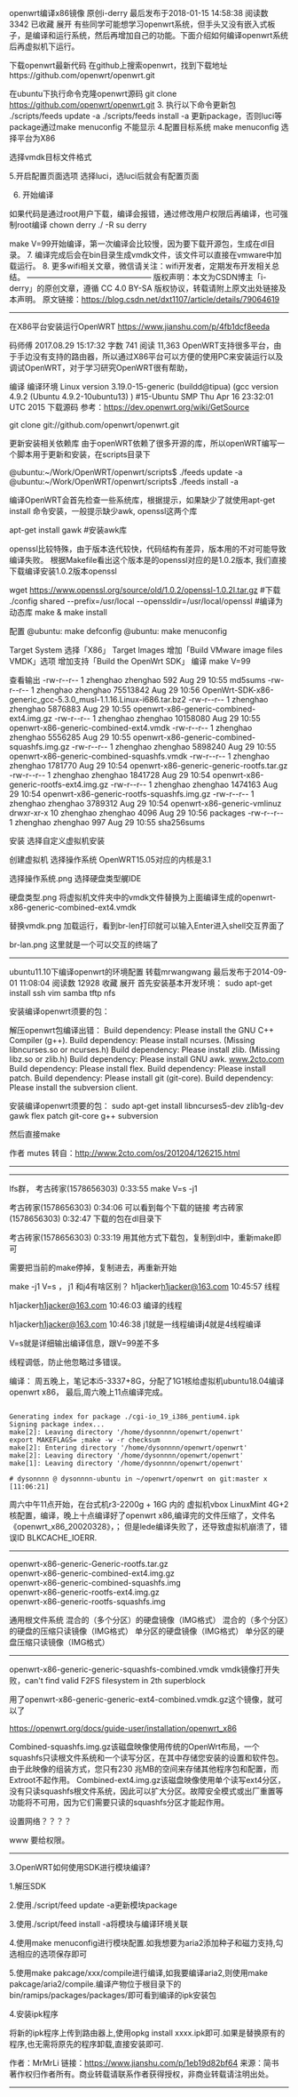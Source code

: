 openwrt编译x86镜像
原创i-derry 最后发布于2018-01-15 14:58:38 阅读数 3342  已收藏
展开
有些同学可能想学习openwrt系统，但手头又没有嵌入式板子，是编译和运行系统，然后再增加自己的功能。下面介绍如何编译openwrt系统后再虚拟机下运行。

下载openwrt最新代码 
在github上搜索openwrt，找到下载地址https://github.com/openwrt/openwrt.git

在ubuntu下执行命令克隆openwrt源码 
git clone https://github.com/openwrt/openwrt.git 
3. 
执行以下命令更新包 
./scripts/feeds update -a 
./scripts/feeds install -a 
更新package，否则luci等package通过make menuconfig 不能显示 
4.配置目标系统 
make menuconfig 
选择平台为X86 


选择vmdk目标文件格式

 
5.开启配置页面选项 
选择luci，选luci后就会有配置页面 
 
6. 开始编译

如果代码是通过root用户下载，编译会报错，通过修改用户权限后再编译，也可强制root编译 
chown derry ./ -R 
su derry

make V=99开始编译，第一次编译会比较慢，因为要下载开源包，生成在dl目录。 
7. 编译完成后会在bin目录生成vmdk文件，该文件可以直接在vmware中加载运行。 
8. 
更多wifi相关文章，微信请关注：wifi开发者，定期发布开发相关总结。 
————————————————
版权声明：本文为CSDN博主「i-derry」的原创文章，遵循 CC 4.0 BY-SA 版权协议，转载请附上原文出处链接及本声明。
原文链接：https://blog.csdn.net/dxt1107/article/details/79064619


---

在X86平台安装运行OpenWRT https://www.jianshu.com/p/4fb1dcf8eeda

码师傅
2017.08.29 15:17:32
字数 741
阅读 11,363
OpenWRT支持很多平台，由于手边没有支持的路由器，所以通过X86平台可以方便的使用PC来安装运行以及调试OpenWRT，对于学习研究OpenWRT很有帮助，

编译
编译环境
Linux version 3.19.0-15-generic (buildd@tipua) (gcc version 4.9.2 (Ubuntu 4.9.2-10ubuntu13) ) #15-Ubuntu SMP Thu Apr 16 23:32:01 UTC 2015
下载源码
参考：https://dev.openwrt.org/wiki/GetSource

git clone git://github.com/openwrt/openwrt.git

更新安装相关依赖库
由于openWRT依赖了很多开源的库，所以openWRT编写一个脚本用于更新和安装，在scripts目录下

@ubuntu:~/Work/OpenWRT/openwrt/scripts$ ./feeds update -a
@ubuntu:~/Work/OpenWRT/openwrt/scripts$ ./feeds install -a

编译OpenWRT会首先检查一些系统库，根据提示，如果缺少了就使用apt-get install 命令安装，一般提示缺少awk, openssl这两个库

apt-get install gawk #安装awk库

openssl比较特殊，由于版本迭代较快，代码结构有差异，版本用的不对可能导致编译失败。
根据Makefile看出这个版本是的openssl对应的是1.0.2版本, 我们直接下载编译安装1.0.2版本openssl

wget https://www.openssl.org/source/old/1.0.2/openssl-1.0.2l.tar.gz #下载
./config shared --prefix=/usr/local --openssldir=/usr/local/openssl #编译为动态库
make & make install

配置
@ubuntu: make defconfig
@ubuntu: make menuconfig

Target System 选择「X86」
Target Images 增加「Build VMware image files VMDK」选项
增加支持「Build the OpenWrt SDK」
编译
make V=99

查看输出
-rw-r--r-- 1 zhenghao zhenghao 592 Aug 29 10:55 md5sums
-rw-r--r-- 1 zhenghao zhenghao 75513842 Aug 29 10:56 OpenWrt-SDK-x86-generic_gcc-5.3.0_musl-1.1.16.Linux-i686.tar.bz2
-rw-r--r-- 1 zhenghao zhenghao 5876883 Aug 29 10:55 openwrt-x86-generic-combined-ext4.img.gz
-rw-r--r-- 1 zhenghao zhenghao 10158080 Aug 29 10:55 openwrt-x86-generic-combined-ext4.vmdk
-rw-r--r-- 1 zhenghao zhenghao 5556285 Aug 29 10:55 openwrt-x86-generic-combined-squashfs.img.gz
-rw-r--r-- 1 zhenghao zhenghao 5898240 Aug 29 10:55 openwrt-x86-generic-combined-squashfs.vmdk
-rw-r--r-- 1 zhenghao zhenghao 1781770 Aug 29 10:54 openwrt-x86-generic-generic-rootfs.tar.gz
-rw-r--r-- 1 zhenghao zhenghao 1841728 Aug 29 10:54 openwrt-x86-generic-rootfs-ext4.img.gz
-rw-r--r-- 1 zhenghao zhenghao 1474163 Aug 29 10:54 openwrt-x86-generic-rootfs-squashfs.img.gz
-rw-r--r-- 1 zhenghao zhenghao 3789312 Aug 29 10:54 openwrt-x86-generic-vmlinuz
drwxr-xr-x 10 zhenghao zhenghao 4096 Aug 29 10:56 packages
-rw-r--r-- 1 zhenghao zhenghao 997 Aug 29 10:55 sha256sums

安装
选择自定义虚拟机安装


创建虚拟机
选择操作系统 OpenWRT15.05对应的内核是3.1


选择操作系统.png
选择硬盘类型艉IDE


硬盘类型.png
将虚拟机文件夹中的vmdk文件替换为上面编译生成的openwrt-x86-generic-combined-ext4.vmdk


替换vmdk.png
加载运行，看到br-len打印就可以输入Enter进入shell交互界面了


br-lan.png
这里就是一个可以交互的终端了

---
ubuntu11.10下编译openwrt的环境配置
转载mrwangwang 最后发布于2014-09-01 11:08:04 阅读数 12928  收藏
展开
首先安装基本开发环境：
sudo apt-get install ssh vim samba tftp nfs

安装编译openwrt须要的包：

解压openwrt包编译出错：
Build dependency: Please install the GNU C++ Compiler (g++).
Build dependency: Please install ncurses. (Missing libncurses.so or ncurses.h)
Build dependency: Please install zlib. (Missing libz.so or zlib.h)
Build dependency: Please install GNU awk.  www.2cto.com  
Build dependency: Please install flex.
Build dependency: Please install patch.
Build dependency: Please install git (git-core).
Build dependency: Please install the subversion client.
 
安装编译openwrt须要的包：
sudo apt-get install  libncurses5-dev  zlib1g-dev  gawk  flex  patch   git-core g++   subversion 
 
然后直接make

 
 
作者 mutes
转自：http://www.2cto.com/os/201204/126215.html

---



----

lfs群，
考古砖家(1578656303)  0:33:55
make V=s -j1

考古砖家(1578656303)  0:34:06
可以看到每个下载的链接
考古砖家(1578656303)  0:32:47
下载的包在dl目录下

考古砖家(1578656303)  0:33:19
用其他方式下载包，复制到dl中，重新make即可

需要把当前的make停掉，复制进去，再重新开始



 make -j1 V=s      ，  j1  和j4有啥区别？
h1jacker<h1jacker@163.com>  10:45:57
线程

h1jacker<h1jacker@163.com>  10:46:03
编译的线程

h1jacker<h1jacker@163.com>  10:46:38
j1就是一线程编译j4就是4线程编译

V=s就是详细输出编译信息，跟V=99差不多

线程调低，防止他忽略过多错误。


编译：
周五晚上，笔记本i5-3337+8G，分配了1G1核给虚拟机ubuntu18.04编译openwrt x86，
最后,周六晚上11点编译完成。
```

Generating index for package ./cgi-io_19_i386_pentium4.ipk
Signing package index...
make[2]: Leaving directory '/home/dysonnnn/openwrt/openwrt'
export MAKEFLAGS= ;make -w -r checksum
make[2]: Entering directory '/home/dysonnnn/openwrt/openwrt'
make[2]: Leaving directory '/home/dysonnnn/openwrt/openwrt'
make[1]: Leaving directory '/home/dysonnnn/openwrt/openwrt'

# dysonnnn @ dysonnnn-ubuntu in ~/openwrt/openwrt on git:master x [11:06:21]
```

周六中午11点开始，在台式机r3-2200g + 16G 内的 虚拟机vbox LinuxMint 4G+2核配置，编译，晚上十点编译好了openwrt x86,编译完的文件压缩了，文件名《openwrt_x86_20020328》，；
但是lede编译失败了，还导致虚拟机崩溃了，错误ID BLKCACHE_IOERR.



----

openwrt-x86-generic-Generic-rootfs.tar.gz         
openwrt-x86-generic-combined-ext4.img.gz           
openwrt-x86-generic-combined-squashfs.img      
openwrt-x86-generic-rootfs-ext4.img.gz           
openwrt-x86-generic-rootfs-squashfs.img  


通用根文件系统
混合的（多个分区）的硬盘镜像（IMG格式）
混合的（多个分区）的硬盘的压缩只读镜像（IMG格式）
单分区的硬盘镜像（IMG格式）
单分区的硬盘压缩只读镜像（IMG格式）

----
openwrt-x86-generic-generic-squashfs-combined.vmdk
vmdk镜像打开失败，can't find valid F2FS filesystem in 2th superblock


用了openwrt-x86-generic-generic-ext4-combined.vmdk.gz这个镜像，就可以了

https://openwrt.org/docs/guide-user/installation/openwrt_x86

Combined-squashfs.img.gz该磁盘映像使用传统的OpenWrt布局，一个squashfs只读根文件系统和一个读写分区，在其中存储您安装的设置和软件包。由于此映像的组装方式，您只有230 兆MB的空间来存储其他程序包和配置，而Extroot不起作用。
Combined-ext4.img.gz该磁盘映像使用单个读写ext4分区，没有只读squashfs根文件系统，因此可以扩大分区。故障安全模式或出厂重置等功能将不可用，因为它们需要只读的squashfs分区才能起作用。



设置网络？？？？

www 要给权限。



---

3.OpenWRT如何使用SDK进行模块编译?

1.解压SDK

2.使用./script/feed update -a更新模块package

3.使用./script/feed install -a将模块与编译环境关联

4.使用make menuconfig进行模块配置.如我想要为aria2添加种子和磁力支持,勾选相应的选项保存即可

5.使用make pakcage/xxx/compile进行编译,如我要编译aria2,则使用make pakcage/aria2/compile.编译产物位于根目录下的 bin/ramips/packages/packages/即可看到编译的ipk安装包

4.安装ipk程序

将新的ipk程序上传到路由器上,使用opkg install xxxx.ipk即可.如果是替换原有的程序,也无需将原先的程序卸载,直接安装即可.

作者：MrMrLi
链接：https://www.jianshu.com/p/1eb19d82bf64
来源：简书
著作权归作者所有。商业转载请联系作者获得授权，非商业转载请注明出处。

----